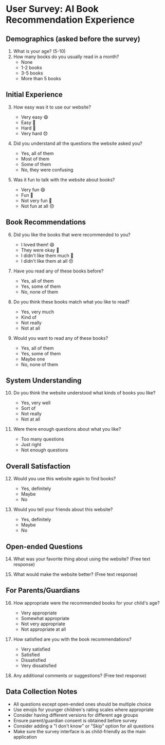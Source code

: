 # User Survey: AI Book Recommendation Experience

## Demographics (asked before the survey)
1. What is your age? (5-10)
2. How many books do you usually read in a month?
   - None
   - 1-2 books
   - 3-5 books
   - More than 5 books

## Initial Experience
3. How easy was it to use our website? 
   - Very easy 😄
   - Easy 🙂
   - Hard 🙁
   - Very hard 😞

4. Did you understand all the questions the website asked you?
   - Yes, all of them
   - Most of them
   - Some of them
   - No, they were confusing

5. Was it fun to talk with the website about books?
   - Very fun 😄
   - Fun 🙂
   - Not very fun 🙁
   - Not fun at all 😞

## Book Recommendations
6. Did you like the books that were recommended to you?
   - I loved them! 😄
   - They were okay 🙂
   - I didn't like them much 🙁
   - I didn't like them at all 😞

7. Have you read any of these books before?
   - Yes, all of them
   - Yes, some of them
   - No, none of them

8. Do you think these books match what you like to read?
   - Yes, very much
   - Kind of
   - Not really
   - Not at all

9. Would you want to read any of these books?
   - Yes, all of them
   - Yes, some of them
   - Maybe one
   - No, none of them

## System Understanding
10. Do you think the website understood what kinds of books you like?
    - Yes, very well
    - Sort of
    - Not really
    - Not at all

11. Were there enough questions about what you like?
    - Too many questions
    - Just right
    - Not enough questions

## Overall Satisfaction
12. Would you use this website again to find books?
    - Yes, definitely
    - Maybe
    - No

13. Would you tell your friends about this website?
    - Yes, definitely
    - Maybe
    - No

## Open-ended Questions
14. What was your favorite thing about using the website?
    (Free text response)

15. What would make the website better?
    (Free text response)

## For Parents/Guardians
16. How appropriate were the recommended books for your child's age?
    - Very appropriate
    - Somewhat appropriate
    - Not very appropriate
    - Not appropriate at all

17. How satisfied are you with the book recommendations?
    - Very satisfied
    - Satisfied
    - Dissatisfied
    - Very dissatisfied

18. Any additional comments or suggestions?
    (Free text response)

## Data Collection Notes
- All questions except open-ended ones should be multiple choice
- Use emojis for younger children's rating scales where appropriate
- Consider having different versions for different age groups
- Ensure parent/guardian consent is obtained before survey
- Consider adding a "I don't know" or "Skip" option for all questions
- Make sure the survey interface is as child-friendly as the main application